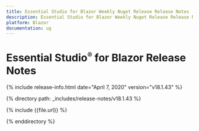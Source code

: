 ```yaml
---
title: Essential Studio for Blazor Weekly Nuget Release Release Notes  
description: Essential Studio for Blazor Weekly Nuget Release Release Notes  
platform: Blazor
documentation: ug
---
```


# Essential Studio<sup style="font-size:70%">&reg;</sup> for Blazor  Release Notes  

{% include release-info.html date="April 7, 2020"  version="v18.1.43" %} 

{% directory path: _includes/release-notes/v18.1.43 %}

{% include {{file.url}} %}

{% enddirectory %}

